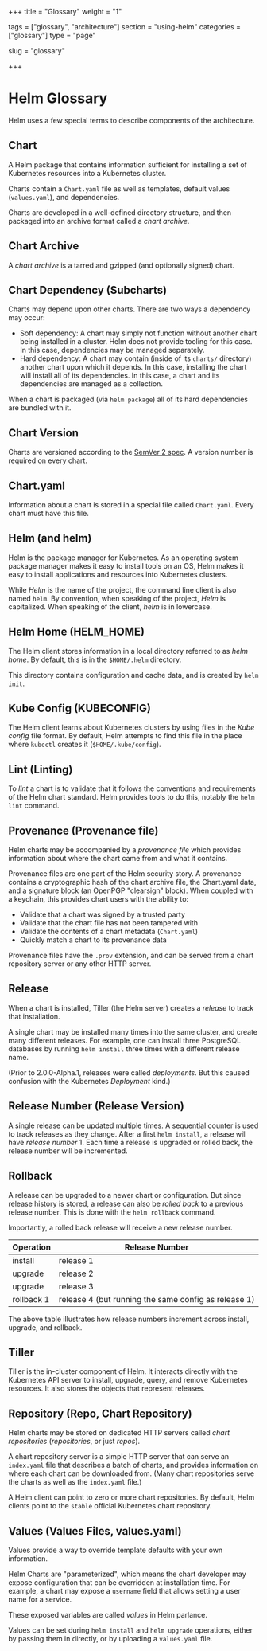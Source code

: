 +++
title = "Glossary"
weight = "1"

tags = ["glossary", "architecture"]
section = "using-helm"
categories = ["glossary"]
type = "page"

slug = "glossary"

+++

# Helm Glossary

Helm uses a few special terms to describe components of the
architecture.

## Chart

A Helm package that contains information sufficient for installing a set
of Kubernetes resources into a Kubernetes cluster.

Charts contain a `Chart.yaml` file as well as templates, default values
(`values.yaml`), and dependencies.

Charts are developed in a well-defined directory structure, and then
packaged into an archive format called a _chart archive_.

## Chart Archive

A _chart archive_ is a tarred and gzipped (and optionally signed) chart.

## Chart Dependency (Subcharts)

Charts may depend upon other charts. There are two ways a dependency may
occur:

- Soft dependency: A chart may simply not function without another chart
  being installed in a cluster. Helm does not provide tooling for this
  case. In this case, dependencies may be managed separately.
- Hard dependency: A chart may contain (inside of its `charts/`
  directory) another chart upon which it depends. In this case,
  installing the chart will install all of its dependencies. In this
  case, a chart and its dependencies are managed as a collection.

When a chart is packaged (via `helm package`) all of its hard dependencies
are bundled with it.

## Chart Version

Charts are versioned according to the [SemVer 2
spec](http://semver.org). A version number is required on every chart.

## Chart.yaml

Information about a chart is stored in a special file called
`Chart.yaml`. Every chart must have this file.

## Helm (and helm)

Helm is the package manager for Kubernetes. As an operating system
package manager makes it easy to install tools on an OS, Helm makes it
easy to install applications and resources into Kubernetes clusters.

While _Helm_ is the name of the project, the command line client is also
named `helm`. By convention, when speaking of the project, _Helm_ is
capitalized. When speaking of the client, _helm_ is in lowercase.

## Helm Home (HELM_HOME)

The Helm client stores information in a local directory referred to as
_helm home_. By default, this is in the `$HOME/.helm` directory.

This directory contains configuration and cache data, and is created by
`helm init`.

## Kube Config (KUBECONFIG)

The Helm client learns about Kubernetes clusters by using files in the _Kube
config_ file format. By default, Helm attempts to find this file in the
place where `kubectl` creates it (`$HOME/.kube/config`).

## Lint (Linting)

To _lint_ a chart is to validate that it follows the conventions and
requirements of the Helm chart standard. Helm provides tools to do this,
notably the `helm lint` command.

## Provenance (Provenance file)

Helm charts may be accompanied by a _provenance file_ which provides
information about where the chart came from and what it contains.

Provenance files are one part of the Helm security story. A provenance contains
a cryptographic hash of the chart archive file, the Chart.yaml data, and
a signature block (an OpenPGP "clearsign" block). When coupled with a
keychain, this provides chart users with the ability to:

- Validate that a chart was signed by a trusted party
- Validate that the chart file has not been tampered with
- Validate the contents of a chart metadata (`Chart.yaml`)
- Quickly match a chart to its provenance data

Provenance files have the `.prov` extension, and can be served from a
chart repository server or any other HTTP server.

## Release

When a chart is installed, Tiller (the Helm server) creates a _release_
to track that installation.

A single chart may be installed many times into the same cluster, and
create many different releases. For example, one can install three
PostgreSQL databases by running `helm install` three times with a
different release name.

(Prior to 2.0.0-Alpha.1, releases were called _deployments_. But this
caused confusion with the Kubernetes _Deployment_ kind.)

## Release Number (Release Version)

A single release can be updated multiple times. A sequential counter is
used to track releases as they change. After a first `helm install`, a
release will have _release number_ 1. Each time a release is upgraded or
rolled back, the release number will be incremented.

## Rollback

A release can be upgraded to a newer chart or configuration. But since
release history is stored, a release can also be _rolled back_ to a
previous release number. This is done with the `helm rollback` command.

Importantly, a rolled back release will receive a new release number.

Operation | Release Number
----------|---------------
install   | release 1
upgrade   | release 2
upgrade   | release 3
rollback 1| release 4 (but running the same config as release 1)

The above table illustrates how release numbers increment across
install, upgrade, and rollback.

## Tiller

Tiller is the in-cluster component of Helm. It interacts directly with
the Kubernetes API server to install, upgrade, query, and remove
Kubernetes resources. It also stores the objects that represent
releases.

## Repository (Repo, Chart Repository)

Helm charts may be stored on dedicated HTTP servers called _chart
repositories_ (_repositories_, or just _repos_).

A chart repository server is a simple HTTP server that can serve an
`index.yaml` file that describes a batch of charts, and provides
information on where each chart can be downloaded from. (Many chart
repositories serve the charts as well as the `index.yaml` file.)

A Helm client can point to zero or more chart repositories. By default,
Helm clients point to the `stable` official Kubernetes chart
repository.

## Values (Values Files, values.yaml)

Values provide a way to override template defaults with your own
information.

Helm Charts are "parameterized", which means the chart developer may
expose configuration that can be overridden at installation time. For
example, a chart may expose a `username` field that allows setting a
user name for a service.

These exposed variables are called _values_ in Helm parlance.

Values can be set during `helm install` and `helm upgrade` operations,
either by passing them in directly, or by uploading a `values.yaml`
file.


